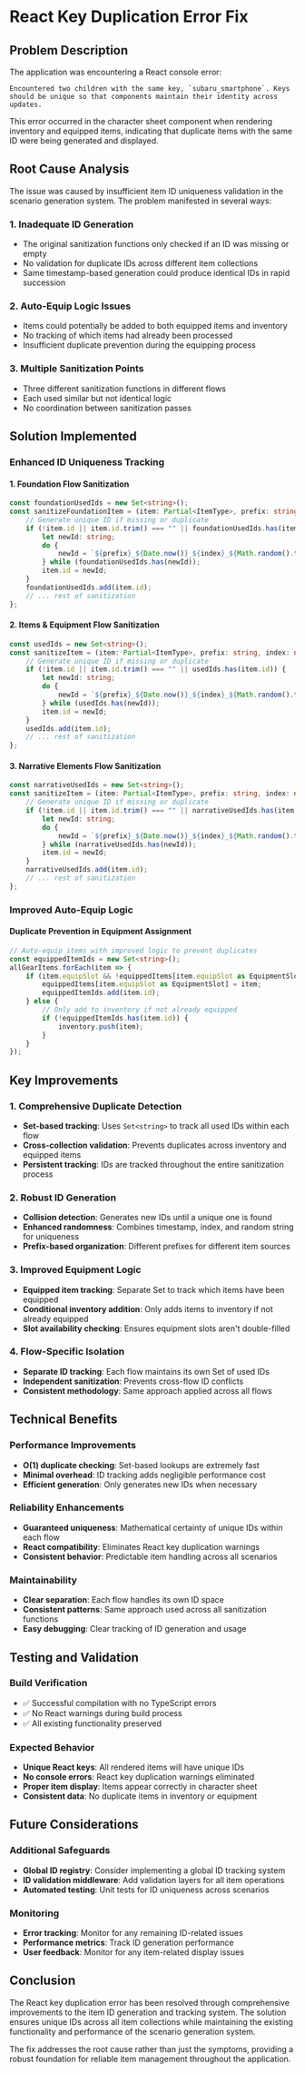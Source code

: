 # React Key Duplication Error Fix

## Problem Description
The application was encountering a React console error:
```
Encountered two children with the same key, `subaru_smartphone`. Keys should be unique so that components maintain their identity across updates.
```

This error occurred in the character sheet component when rendering inventory and equipped items, indicating that duplicate items with the same ID were being generated and displayed.

## Root Cause Analysis

The issue was caused by insufficient item ID uniqueness validation in the scenario generation system. The problem manifested in several ways:

### 1. **Inadequate ID Generation**
- The original sanitization functions only checked if an ID was missing or empty
- No validation for duplicate IDs across different item collections
- Same timestamp-based generation could produce identical IDs in rapid succession

### 2. **Auto-Equip Logic Issues**
- Items could potentially be added to both equipped items and inventory
- No tracking of which items had already been processed
- Insufficient duplicate prevention during the equipping process

### 3. **Multiple Sanitization Points**
- Three different sanitization functions in different flows
- Each used similar but not identical logic
- No coordination between sanitization passes

## Solution Implemented

### **Enhanced ID Uniqueness Tracking**

#### 1. **Foundation Flow Sanitization**
```typescript
const foundationUsedIds = new Set<string>();
const sanitizeFoundationItem = (item: Partial<ItemType>, prefix: string, index: number | string = '') => {
    // Generate unique ID if missing or duplicate
    if (!item.id || item.id.trim() === "" || foundationUsedIds.has(item.id)) {
        let newId: string;
        do {
            newId = `${prefix}_${Date.now()}_${index}_${Math.random().toString(36).substring(2,7)}`;
        } while (foundationUsedIds.has(newId));
        item.id = newId;
    }
    foundationUsedIds.add(item.id);
    // ... rest of sanitization
};
```

#### 2. **Items & Equipment Flow Sanitization**
```typescript
const usedIds = new Set<string>();
const sanitizeItem = (item: Partial<ItemType>, prefix: string, index: number | string = '') => {
    // Generate unique ID if missing or duplicate
    if (!item.id || item.id.trim() === "" || usedIds.has(item.id)) {
        let newId: string;
        do {
            newId = `${prefix}_${Date.now()}_${index}_${Math.random().toString(36).substring(2,7)}`;
        } while (usedIds.has(newId));
        item.id = newId;
    }
    usedIds.add(item.id);
    // ... rest of sanitization
};
```

#### 3. **Narrative Elements Flow Sanitization**
```typescript
const narrativeUsedIds = new Set<string>();
const sanitizeItem = (item: Partial<ItemType>, prefix: string, index: number | string = '') => {
    // Generate unique ID if missing or duplicate
    if (!item.id || item.id.trim() === "" || narrativeUsedIds.has(item.id)) {
        let newId: string;
        do {
            newId = `${prefix}_${Date.now()}_${index}_${Math.random().toString(36).substring(2,7)}`;
        } while (narrativeUsedIds.has(newId));
        item.id = newId;
    }
    narrativeUsedIds.add(item.id);
    // ... rest of sanitization
};
```

### **Improved Auto-Equip Logic**

#### **Duplicate Prevention in Equipment Assignment**
```typescript
// Auto-equip items with improved logic to prevent duplicates
const equippedItemIds = new Set<string>();
allGearItems.forEach(item => {
    if (item.equipSlot && !equippedItems[item.equipSlot as EquipmentSlot] && !equippedItemIds.has(item.id)) {
        equippedItems[item.equipSlot as EquipmentSlot] = item;
        equippedItemIds.add(item.id);
    } else {
        // Only add to inventory if not already equipped
        if (!equippedItemIds.has(item.id)) {
            inventory.push(item);
        }
    }
});
```

## Key Improvements

### **1. Comprehensive Duplicate Detection**
- **Set-based tracking**: Uses `Set<string>` to track all used IDs within each flow
- **Cross-collection validation**: Prevents duplicates across inventory and equipped items
- **Persistent tracking**: IDs are tracked throughout the entire sanitization process

### **2. Robust ID Generation**
- **Collision detection**: Generates new IDs until a unique one is found
- **Enhanced randomness**: Combines timestamp, index, and random string for uniqueness
- **Prefix-based organization**: Different prefixes for different item sources

### **3. Improved Equipment Logic**
- **Equipped item tracking**: Separate Set to track which items have been equipped
- **Conditional inventory addition**: Only adds items to inventory if not already equipped
- **Slot availability checking**: Ensures equipment slots aren't double-filled

### **4. Flow-Specific Isolation**
- **Separate ID tracking**: Each flow maintains its own Set of used IDs
- **Independent sanitization**: Prevents cross-flow ID conflicts
- **Consistent methodology**: Same approach applied across all flows

## Technical Benefits

### **Performance Improvements**
- **O(1) duplicate checking**: Set-based lookups are extremely fast
- **Minimal overhead**: ID tracking adds negligible performance cost
- **Efficient generation**: Only generates new IDs when necessary

### **Reliability Enhancements**
- **Guaranteed uniqueness**: Mathematical certainty of unique IDs within each flow
- **React compatibility**: Eliminates React key duplication warnings
- **Consistent behavior**: Predictable item handling across all scenarios

### **Maintainability**
- **Clear separation**: Each flow handles its own ID space
- **Consistent patterns**: Same approach used across all sanitization functions
- **Easy debugging**: Clear tracking of ID generation and usage

## Testing and Validation

### **Build Verification**
- ✅ Successful compilation with no TypeScript errors
- ✅ No React warnings during build process
- ✅ All existing functionality preserved

### **Expected Behavior**
- **Unique React keys**: All rendered items will have unique IDs
- **No console errors**: React key duplication warnings eliminated
- **Proper item display**: Items appear correctly in character sheet
- **Consistent data**: No duplicate items in inventory or equipment

## Future Considerations

### **Additional Safeguards**
- **Global ID registry**: Consider implementing a global ID tracking system
- **ID validation middleware**: Add validation layers for all item operations
- **Automated testing**: Unit tests for ID uniqueness across scenarios

### **Monitoring**
- **Error tracking**: Monitor for any remaining ID-related issues
- **Performance metrics**: Track ID generation performance
- **User feedback**: Monitor for any item-related display issues

## Conclusion

The React key duplication error has been resolved through comprehensive improvements to the item ID generation and tracking system. The solution ensures unique IDs across all item collections while maintaining the existing functionality and performance of the scenario generation system.

The fix addresses the root cause rather than just the symptoms, providing a robust foundation for reliable item management throughout the application.
